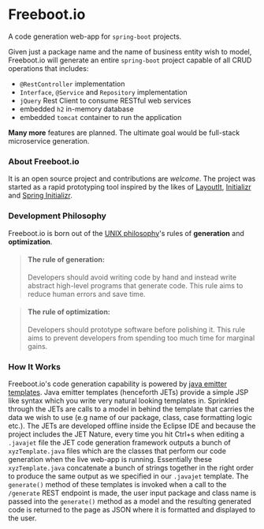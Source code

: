 # Freeboot.io
A code generation web-app for `spring-boot` projects.

Given just a package name and the name of business entity wish to model, Freeboot.io will generate an entire `spring-boot` project capable of all CRUD operations that includes:

* `@RestController` implementation
* `Interface`, `@Service` and `Repository` implementation
* `jQuery` Rest Client to consume RESTful web services
* embedded `h2` in-memory database
* embedded `tomcat` container to run the application

**Many more** features are planned. The ultimate goal would be full-stack microservice generation.

### About Freeboot.io

It is an open source project and contributions are *welcome*. The project was started as a rapid prototyping tool inspired by the likes of [LayoutIt](http://www.layoutit.com/), [Initializr](http://www.initializr.com/) and [Spring Initializr](http://start.spring.io/).

### Development Philosophy

Freeboot.io is born out of the [UNIX philosophy](https://en.wikipedia.org/wiki/Unix_philosophy)'s rules of **generation** and **optimization**.

> #### The rule of generation:
> Developers should avoid writing code by hand and instead write abstract high-level programs that generate code. This rule aims to reduce human errors and save time.

> #### The rule of optimization:
> Developers should prototype software before polishing it. This rule aims to prevent developers from spending too much time for marginal gains.


### How It Works

Freeboot.io's code generation capability is powered by [java emitter templates](https://eclipse.org/articles/Article-JET/jet_tutorial1.html). Java emitter templates (henceforth JETs) provide a simple JSP like syntax which you write very natural looking templates in. Sprinkled through the JETs are calls to a model in behind the template that carries the data we wish to use (e.g name of our package, class, case formatting logic etc.). The JETs are developed offline inside the Eclipse IDE and because the project includes the JET Nature, every time you hit Ctrl+s when editing a `.javajet` file the JET code generation framework outputs a bunch of `xyzTemplate.java` files which are the classes that perform our code generation when the live web-app is running. Essentially these `xyzTemplate.java` concatenate a bunch of strings together in the right order to produce the same output as we specified in our `.javajet` template. The `generate()` method of these templates is invoked when a call to the `/generate` REST endpoint is made, the user input package and class name is passed into the `generate()` method as a model and the resulting generated code is returned to the page as JSON where it is formatted and displayed to the user. 